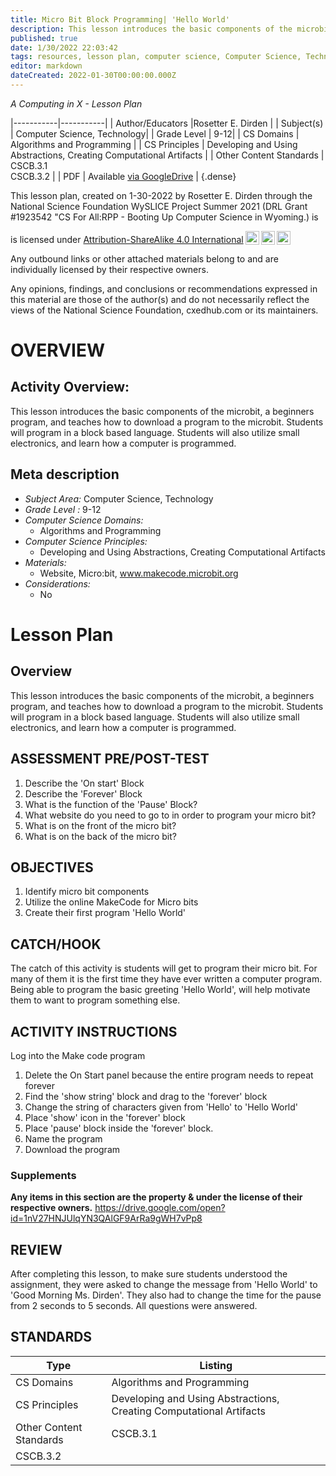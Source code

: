 ```yaml
---
title: Micro Bit Block Programming| 'Hello World'
description: This lesson introduces the basic components of the microbit, a beginners program, and teaches how to download a program to the microbit. Students will program in a block based language. Students will also utilize small electronics, and learn how a computer is programmed.
published: true
date: 1/30/2022 22:03:42
tags: resources, lesson plan, computer science, Computer Science, Technology 
editor: markdown
dateCreated: 2022-01-30T00:00:00.000Z
---
```

*A Computing in X - Lesson Plan*

|-----------|-----------|
| Author/Educators |Rosetter E. Dirden |
| Subject(s) | Computer Science, Technology|
| Grade Level | 9-12|
| CS Domains | Algorithms and Programming |
| CS Principles | Developing and Using Abstractions, Creating Computational Artifacts |
| Other Content Standards | CSCB.3.1  
CSCB.3.2 | 
| PDF | Available [via GoogleDrive]() |
{.dense}






This lesson plan, created on 1-30-2022 by Rosetter E. Dirden through the National Science Foundation WySLICE Project Summer 2021 (DRL Grant #1923542 "CS For All:RPP - Booting Up Computer Science in Wyoming.) is  <p xmlns:cc="http://creativecommons.org/ns#" >  is licensed under <a href="http://creativecommons.org/licenses/by-sa/4.0/?ref=chooser-v1" target="_blank" rel="license noopener noreferrer" style="display:inline-block;">Attribution-ShareAlike 4.0 International<img style="height:22px!important;margin-left:3px;vertical-align:text-bottom;" src="https://mirrors.creativecommons.org/presskit/icons/cc.svg?ref=chooser-v1"><img style="height:22px!important;margin-left:3px;vertical-align:text-bottom;" src="https://mirrors.creativecommons.org/presskit/icons/by.svg?ref=chooser-v1"><img style="height:22px!important;margin-left:3px;vertical-align:text-bottom;" src="https://mirrors.creativecommons.org/presskit/icons/sa.svg?ref=chooser-v1"></a></p>


Any outbound links or other attached materials belong to and are individually licensed by their respective owners. 


Any opinions, findings, and conclusions or recommendations expressed in this material are those of the author(s) and do not necessarily reflect the views of the National Science Foundation, cxedhub.com or its maintainers.


# OVERVIEW
## Activity Overview:  
This lesson introduces the basic components of the microbit, a beginners program, and teaches how to download a program to the microbit. Students will program in a block based language. Students will also utilize small electronics, and learn how a computer is programmed.
## Meta description
+ *Subject Area:* Computer Science, Technology 
+ *Grade Level :* 9-12 
+ *Computer Science Domains:*
   + Algorithms and Programming
+ *Computer Science Principles:*
   + Developing and Using Abstractions, Creating Computational Artifacts
+ *Materials:* 
   + Website, Micro:bit, www.makecode.microbit.org
+ *Considerations:*
   + No


# Lesson Plan
## Overview
This lesson introduces the basic components of the microbit, a beginners program, and teaches how to download a program to the microbit. Students will program in a block based language. Students will also utilize small electronics, and learn how a computer is programmed.
## ASSESSMENT PRE/POST-TEST
1. Describe the 'On start' Block
2. Describe the 'Forever' Block
3. What is the function of the 'Pause' Block?
4. What website do you need to go to in order to program your micro bit?
5. What is on the front of the micro bit?
6. What is on the back of the micro bit?
## OBJECTIVES
1. Identify micro bit components
2. Utilize the online MakeCode for Micro bits
3. Create their first program 'Hello World'


## CATCH/HOOK
The catch of this activity is students will get to program their micro bit. For many of them it is the first time they have ever written a computer program. Being able to program the basic greeting 'Hello World', will help motivate them to want to program something else.


## ACTIVITY INSTRUCTIONS
Log into the Make code program
1. Delete the On Start panel because the entire program needs to repeat forever
2. Find the 'show string' block and drag to the 'forever' block
3. Change the string of characters given  from 'Hello' to 'Hello World'
4. Place 'show' icon in the 'forever' block
5. Place 'pause' block inside the 'forever' block.
6. Name the program
7. Download the program


### Supplements
**Any items in this section are the property & under the license of their respective owners.**
https://drive.google.com/open?id=1nV27HNJUlqYN3QAlGF9ArRa9gWH7vPp8




## REVIEW
After completing this lesson, to make sure students understood the assignment, they were asked to change the message from 'Hello World' to 'Good Morning Ms. Dirden'. They also had to change the time for the pause from 2 seconds to 5 seconds. All questions were answered.
## STANDARDS        
| Type | Listing | 
|-----------|-----------|
| CS Domains  | Algorithms and Programming|
| CS Principles   | Developing and Using Abstractions, Creating Computational Artifacts|
| Other Content Standards | CSCB.3.1  
CSCB.3.2  |